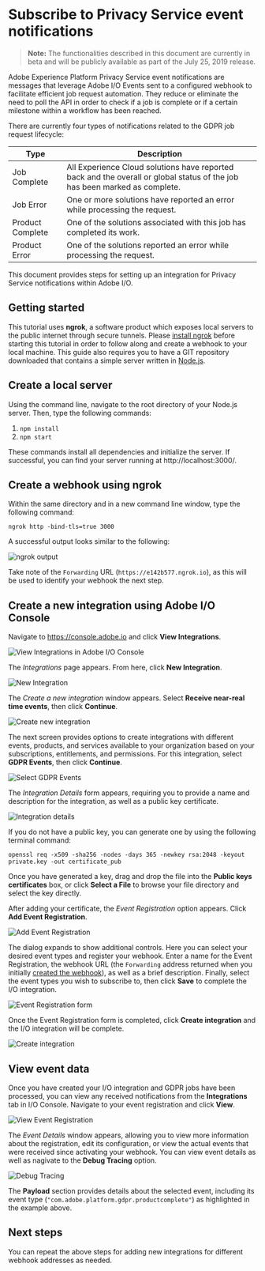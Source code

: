 # Subscribe to Privacy Service event notifications

> **Note:** The functionalities described in this document are currently in beta and will be publicly available as part of the July 25, 2019 release.

Adobe Experience Platform Privacy Service event notifications are messages that leverage Adobe I/O Events sent to a configured webhook to facilitate efficient job request automation. They reduce or eliminate the need to poll the API in order to check if a job is complete or if a certain milestone within a workflow has been reached.

There are currently four types of notifications related to the GDPR job request lifecycle:

Type | Description
--- | ---
Job Complete | All Experience Cloud solutions have reported back and the overall or global status of the job has been marked as complete.
Job Error | One or more solutions have reported an error while processing the request.
Product Complete | One of the solutions associated with this job has completed its work.
Product Error | One of the solutions reported an error while processing the request.

This document provides steps for setting up an integration for Privacy Service notifications within Adobe I/O.

## Getting started

This tutorial uses **ngrok**, a software product which exposes local servers to the public internet through secure tunnels. Please [install ngrok](https://ngrok.com/download) before starting this tutorial in order to follow along and create a webhook to your local machine. This guide also requires you to have a GIT repository downloaded that contains a simple server written in [Node.js](https://nodejs.org/).

## Create a local server

Using the command line, navigate to the root directory of your Node.js server. Then, type the following commands:

1. `npm install`
1. `npm start`

These commands install all dependencies and initialize the server. If successful, you can find your server running at http://localhost:3000/.

## Create a webhook using ngrok

Within the same directory and in a new command line window, type the following command:

```shell
ngrok http -bind-tls=true 3000
```

A successful output looks similar to the following:

![ngrok output](images/ngrok-output.png)

Take note of the `Forwarding` URL (`https://e142b577.ngrok.io`), as this will be used to identify your webhook the next step.

## Create a new integration using Adobe I/O Console

Navigate to https://console.adobe.io and click **View Integrations**.

![View Integrations in Adobe I/O Console](images/view-integrations.png)

The *Integrations* page appears. From here, click **New Integration**.

![New Integration](images/new-integration.png)

The *Create a new integration* window appears. Select **Receive near-real time events**, then click **Continue**.

![Create new integration](images/create-new-integration.png)

The next screen provides options to create integrations with different events, products, and services available to your organization based on your subscriptions, entitlements, and permissions. For this integration, select **GDPR Events**, then click **Continue**.

![Select GDPR Events](images/gdpr-events-integration.png)

The *Integration Details* form appears, requiring you to provide a name and description for the integration, as well as a public key certificate.

![Integration details](images/integration-details.png)

If you do not have a public key, you can generate one by using the following terminal command:

```shell
openssl req -x509 -sha256 -nodes -days 365 -newkey rsa:2048 -keyout private.key -out certificate_pub
```

Once you have generated a key, drag and drop the file into the **Public keys certificates** box, or click **Select a File** to browse your file directory and select the key directly.

After adding your certificate, the *Event Registration* option appears. Click **Add Event Registration**.

![Add Event Registration](images/add-event-registration.png)

The dialog expands to show additional controls. Here you can select your desired event types and register your webhook. Enter a name for the Event Registration, the webhook URL (the `Forwarding` address returned when you initially [created the webhook](#create-a-webhook-using-ngrok)), as well as a brief description. Finally, select the event types you wish to subscribe to, then click **Save** to complete the I/O integration.

![Event Registration form](images/event-registration-form.png)

Once the Event Registration form is completed, click **Create integration** and the I/O integration will be complete.

![Create integration](images/create-integration.png)

## View event data

Once you have created your I/O integration and GDPR jobs have been processed, you can view any received notifications from the **Integrations** tab in I/O Console. Navigate to your event registration and click **View**.

![View Event Registration](images/view-event-registration.png)

The *Event Details* window appears, allowing you to view more information about the registration, edit its configuration, or view the actual events that were received since activating your webhook. You can view event details as well as nagivate to the **Debug Tracing** option.

![Debug Tracing](images/debug-tracing.png)

The **Payload** section provides details about the selected event, including its event type (`"com.adobe.platform.gdpr.productcomplete"`) as highlighted in the example above.

## Next steps

You can repeat the above steps for adding new integrations for different webhook addresses as needed.